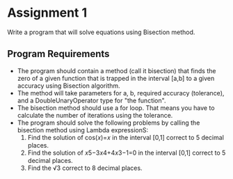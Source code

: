 # Assignment 1

Write a program that will solve equations using Bisection method.

## Program Requirements
- The program should contain a method (call it bisection) that finds the zero of a given function that is trapped in the interval [a,b] to a given accuracy using Bisection algorithm.
- The method will take parameters for a, b, required accuracy (tolerance), and a DoubleUnaryOperator type for "the function".
- The bisection method should use a for loop. That means you have to calculate the number of iterations using the tolerance.
- The program should solve the following problems by calling the bisection method using Lambda expressionS:
    1. Find the solution of cos(𝑥)=𝑥 in the interval [0,1] correct to 5 decimal places.
    2. Find the solution of 𝑥5−3𝑥4+4𝑥3−1=0 in the interval [0,1] correct to 5 decimal places.
    3. Find the √3 correct to 8 decimal places.
